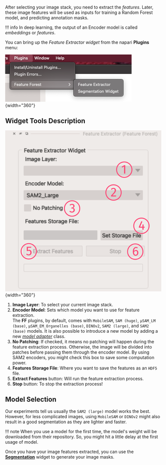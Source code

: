 After selecting your image stack, you need to extract the *features*. Later, these image features will be used as inputs for training a Random Forest model, 
and predicting annotation masks.  

!!! info
    In deep learning, the output of an Encoder model is called <i>embeddings</i> or <i>features</i>.

You can bring up the *Feature Extractor widget* from the napari **Plugins** menu:  

![plugins menu](assets/plugins_menu.png){width="360"}

## Widget Tools Description
![Feature Extractor](assets/extractor_widget/extractor_numbered.png){width="360"}

1. **Image Layer**: To select your current image stack.
2. **Encoder Model**: Sets which model you want to use for feature extraction.  
    The **FF** plugins, by default, comes with `MobileSAM`, `SAM (huge)`, `μSAM_LM (base)`, `μSAM_EM_Organelles (base)`, `DINOv2`, `SAM2 (large)`, and `SAM2 (base)` models. It is also possible to introduce a new model by adding a new [*model adapter*](./model_adapter.md) class.
3. **No Patching**: If checked, it means no patching will happen during the feature extraction process. Otherwise, the image will be divided into patches before passing them through the encoder model. By using SAM2 encoders, you might check this box to save some computation power.  
4. **Features Storage File**: Where you want to save the features as an `HDF5` file.
5. **Extract Features** button: Will run the feature extraction process.
6. **Stop** button: To stop the extraction process!

## Model Selection
Our experiments tell us usually the `SAM2 (large)` model works the best. However, for less complicated images, using `MobileSAM` or `DINOv2` might also result in a good segmentation as they are lighter and faster.  

!!! note
    When you use a model for the first time, the model's weight will be downloaded from their repository.  So, you might hit a little delay at the first usage of model.  

Once you have your image features extracted, you can use the [**Segmentation**](./segmentation.md) widget to generate your image masks.
